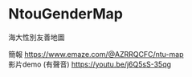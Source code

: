 # NtouGenderMap
海大性別友善地圖


簡報 https://www.emaze.com/@AZRRQCFC/ntu-map  
影片demo (有聲音) https://youtu.be/j6Q5sS-35qg
